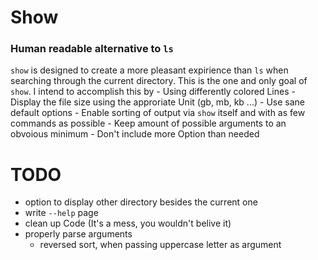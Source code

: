 # Show

### Human readable alternative to `ls`

`show` is designed to create a more pleasant expirience than `ls` when searching through the current directory.
This is the one and only goal of `show`.
I intend to accomplish this by
    -   Using differently colored Lines
    -   Display the file size using the approriate Unit (gb, mb, kb ...)
    -   Use sane default options
    -   Enable sorting of output via `show` itself and with as few commands as possible
    -   Keep amount of possible arguments to an obvoious minimum
    -   Don't include more Option than needed

# TODO 
-   option to display other directory besides the current one
-   write `--help` page
-   clean up Code (It's a mess, you wouldn't belive it)
-   properly parse arguments
    -   reversed sort, when passing uppercase letter as argument

